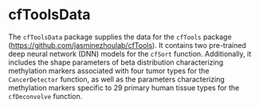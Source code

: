 # cfToolsData

The `cfToolsData` package supplies the data for the `cfTools` package (https://github.com/jasminezhoulab/cfTools). It contains two pre-trained deep neural network (DNN) models for the `cfSort` function. Additionally, it includes the shape parameters of beta distribution characterizing methylation markers associated with four tumor types for the `CancerDetector` function, as well as the parameters characterizing methylation markers specific to 29 primary human tissue types for the `cfDeconvolve` function.
